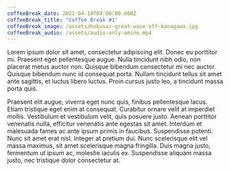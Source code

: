 ```yaml
---
coffeeBreak_date: 2021-04-14T04:00:00.000Z
coffeeBreak_title: "Coffee Break #1"
coffeeBreak_image: /assets/hokusai-great-wave-off-kanagawa.jpg
coffeeBreak_audio: /assets/audio-only-amine.mp4
---
```

Lorem ipsum dolor sit amet, consectetur adipiscing elit. Donec eu porttitor mi. Praesent eget pellentesque augue. Nulla tincidunt nibh odio, non placerat metus auctor non. Quisque bibendum consectetur mi nec auctor. Quisque bibendum nunc id consequat porta. Nullam tincidunt tellus sit amet ante sagittis, et luctus libero luctus. Proin cursus justo leo, a tincidunt massa porta quis.

Praesent elit augue, viverra eget nunc quis, finibus pellentesque lacus. Etiam tristique eget enim at consequat. Curabitur ornare velit at imperdiet mollis. Vestibulum et vestibulum velit, quis posuere justo. Aenean porttitor venenatis nulla, efficitur venenatis ante egestas sit amet. Interdum et malesuada fames ac ante ipsum primis in faucibus. Suspendisse potenti. Nunc sit amet erat nisl. Integer at pretium dui. Nunc scelerisque elit vel massa maximus, sit amet scelerisque magna fringilla. Duis magna justo, fermentum ut ipsum ac, molestie iaculis ex. Suspendisse aliquam massa justo, nec tristique dolor consectetur at.